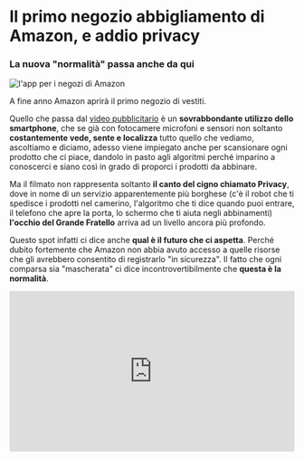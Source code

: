 # Il primo negozio abbigliamento di Amazon, e addio privacy

### La nuova "normalità" passa anche da qui

![l'app per i negozi di Amazon](il-marchio-sulla-mano-destra.jpeg)

A fine anno Amazon aprirà il primo negozio di vestiti.

Quello che passa dal [video pubblicitario](https://www.youtube.com/watch?v=c67K8JO1WJE) è un **sovrabbondante utilizzo dello smartphone**, che se già con fotocamere microfoni e sensori non soltanto **costantemente vede, sente e localizza** tutto quello che vediamo, ascoltiamo e diciamo, adesso viene impiegato anche per scansionare ogni prodotto che ci piace, dandolo in pasto agli algoritmi perché imparino a conoscerci e siano così in grado di proporci i prodotti da abbinare.

Ma il filmato non rappresenta soltanto **il canto del cigno chiamato Privacy**, dove in nome di un servizio apparentemente più borghese (c'è il robot che ti spedisce i prodotti nel camerino, l'algoritmo che ti dice quando puoi entrare, il telefono che apre la porta, lo schermo che ti aiuta negli abbinamenti) **l'occhio del Grande Fratello** arriva ad un livello ancora più profondo.

Questo spot infatti ci dice anche **qual è il futuro che ci aspetta**. Perché dubito fortemente che Amazon non abbia avuto accesso a quelle risorse che gli avrebbero consentito di registrarlo "in sicurezza". Il fatto che ogni comparsa sia "mascherata" ci dice incontrovertibilmente che **questa è la normalità**.

 <div style="position: relative; padding-bottom: 56.25%; height: 0; overflow: hidden;">
  <iframe src="https://www.youtube.com/embed/c67K8JO1WJE" 
          style="position: absolute; top: 0; left: 0; width: 100%; height: 100%;" 
          frameborder="0" 
          allowfullscreen></iframe>
</div>